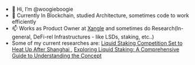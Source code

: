 - 👋 Hi, I’m @woogieboogie
- 🌱 Currently In Blockchain, studied Architecture, sometimes code to work efficiently
- 📫 Works as Product Owner at [Xangle]([url](https://xangle.io/)) and sometimes do Research(In-general, DeFi-rel Infrastructures - like LSDs, staking, etc..)
- Some of my current researches are: [Liquid Staking Competition Set to Heat Up After Shanghai ](Updatehttps://xangle.io/en/research/detail/1129), [Exploring Liquid Staking: A Comprehensive Guide to Understanding the Concept]([url](https://xangle.io/en/research/detail/1070))

<!---
woogieboogie-jl/woogieboogie-jl is a ✨ special ✨ repository because its `README.md` (this file) appears on your GitHub profile.
You can click the Preview link to take a look at your changes.
--->
